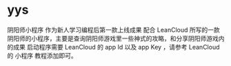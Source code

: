 # yys
阴阳师小程序
作为新人学习编程后第一款上线成果
配合 LeanCloud 所写的一款阴阳师的小程序，主要是查询阴阳师游戏里一些神式的攻略，和分享阴阳师游戏内的成果
启动程序需要 LeanCloud 的 app Id 以及 app Key ，请参考 LeanCloud 的 小程序 教程添加即可。

